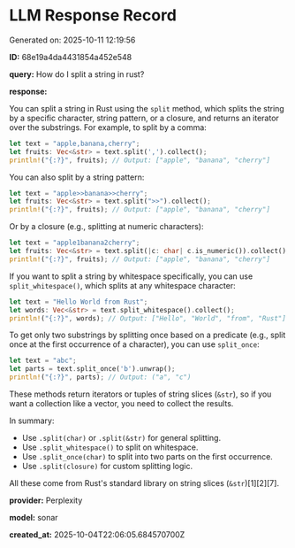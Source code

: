 # LLM Response Record

Generated on: 2025-10-11 12:19:56

**ID:** 68e19a4da4431854a452e548

**query:** How do I split a string in rust?

**response:**

You can split a string in Rust using the `split` method, which splits the string by a specific character, string pattern, or a closure, and returns an iterator over the substrings. For example, to split by a comma:

```rust
let text = "apple,banana,cherry";
let fruits: Vec<&str> = text.split(',').collect();
println!("{:?}", fruits); // Output: ["apple", "banana", "cherry"]
```

You can also split by a string pattern:

```rust
let text = "apple>>banana>>cherry";
let fruits: Vec<&str> = text.split(">>").collect();
println!("{:?}", fruits); // Output: ["apple", "banana", "cherry"]
```

Or by a closure (e.g., splitting at numeric characters):

```rust
let text = "apple1banana2cherry";
let fruits: Vec<&str> = text.split(|c: char| c.is_numeric()).collect();
println!("{:?}", fruits); // Output: ["apple", "banana", "cherry"]
```

If you want to split a string by whitespace specifically, you can use `split_whitespace()`, which splits at any whitespace character:

```rust
let text = "Hello World from Rust";
let words: Vec<&str> = text.split_whitespace().collect();
println!("{:?}", words); // Output: ["Hello", "World", "from", "Rust"]
```

To get only two substrings by splitting once based on a predicate (e.g., split once at the first occurrence of a character), you can use `split_once`:

```rust
let text = "abc";
let parts = text.split_once('b').unwrap();
println!("{:?}", parts); // Output: ("a", "c")
```

These methods return iterators or tuples of string slices (`&str`), so if you want a collection like a vector, you need to collect the results.

In summary:

- Use `.split(char)` or `.split(&str)` for general splitting.
- Use `.split_whitespace()` to split on whitespace.
- Use `.split_once(char)` to split into two parts on the first occurrence.
- Use `.split(closure)` for custom splitting logic.

All these come from Rust's standard library on string slices (`&str`)[1][2][7].

**provider:** Perplexity

**model:** sonar

**created_at:** 2025-10-04T22:06:05.684570700Z

